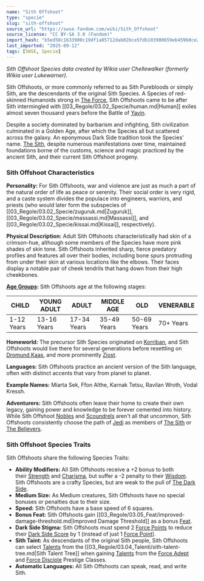 ```yaml
---
name: "Sith Offshoot"
type: "specie"
slug: "sith-offshoot"
source_url: "https://swse.fandom.com/wiki/Sith_Offshoot"
source_license: "CC BY-SA 3.0 (Fandom)"
import_hash: "b5ed58c1633900c19df1a85712dab02bce5fdb103980659eb459b0ce2df2e108"
last_imported: "2025-09-12"
tags: [SWSE, Specie]
---
```

*Sith Offshoot Species data created by Wikia user Chellewalker (formerly Wikia user Lukewarner).*

Sith Offshoots, or more commonly referred to as Sith Purebloods or simply Sith, are the descendants of the original Sith Species. A Species of red-skinned Humanoids strong in [The Force](https://swse.fandom.com/wiki/The_Force), Sith Offshoots came to be after Sith intermingled with [[03_Regole/03.02_Specie/human.md|Human]] exiles almost seven thousand years before the Battle of [Yavin](https://swse.fandom.com/wiki/Yavin).

Despite a society dominated by barbarism and infighting, Sith civilization culminated in a Golden Age, after which the Species all but scattered across the galaxy. An eponymous Dark Side tradition took the Species' name. [The Sith](https://swse.fandom.com/wiki/The_Sith), despite numerous manifestations over time, maintained foundations borne of the customs, science and magic practiced by the ancient Sith, and their current Sith Offshoot progeny.
### Sith Offshoot Characteristics
**Personality:** For Sith Offshoots, war and violence are just as much a part of the natural order of life as peace or serenity. Their social order is very rigid, and a caste system divides the populace into engineers, warriors, and priests (who would later form the subspecies of [[03_Regole/03.02_Specie/zuguruk.md|Zuguruk]], [[03_Regole/03.02_Specie/massassi.md|Massassi]], and [[03_Regole/03.02_Specie/kissai.md|Kissai]], respectively).

**Physical Description:** Adult Sith Offshoots characteristically had skin of a crimson-hue, although some members of the Species have more pink shades of skin tone. Sith Offshoots inherited sharp, fierce predatory profiles and features all over their bodies, including bone spurs protruding from under their skin at various locations like the elbows. Their faces display a notable pair of cheek tendrils that hang down from their high cheekbones.

**[Age Groups](https://swse.fandom.com/wiki/Age_Groups):** Sith Offshoots age at the following stages:

| CHILD | YOUNG ADULT | ADULT | MIDDLE AGE | OLD | VENERABLE |
| --- | --- | --- | --- | --- | --- |
| 1-12 Years | 13-16 Years | 17-34 Years | 35-49 Years | 50-69 Years | 70+ Years |

**Homeworld:** The precursor Sith Species originated on [Korriban](https://swse.fandom.com/wiki/Korriban), and Sith Offshoots would live there for several generations before resettling on [Dromund Kaas](https://swse.fandom.com/wiki/Dromund_Kaas), and more prominently [Ziost](https://swse.fandom.com/wiki/Ziost).

**Languages:** Sith Offshoots practice an ancient version of the Sith language, often with distinct accents that vary from planet to planet.

**Example Names:** Miarta Sek, Ffon Althe, Karnak Tetsu, Ravilan Wroth, Vodal Kressh.

**Adventurers:** Sith Offshoots often leave their home to create their own legacy, gaining power and knowledge to be forever cemented into history. While Sith Offshoot [Nobles](https://swse.fandom.com/wiki/Nobles) and [Scoundrels](https://swse.fandom.com/wiki/Scoundrels) aren't all that uncommon, Sith Offshoots consistently choose the path of [Jedi](https://swse.fandom.com/wiki/Jedi) as members of [The Sith](https://swse.fandom.com/wiki/The_Sith) or [The Believers](https://swse.fandom.com/wiki/The_Believers).
### Sith Offshoot Species Traits
Sith Offshoots share the following Species Traits:
- **Ability Modifiers:** All Sith Offshoots receive a +2 bonus to both their [Strength](https://swse.fandom.com/wiki/Strength) and [Charisma](https://swse.fandom.com/wiki/Charisma), but suffer a -2 penalty to their [Wisdom](https://swse.fandom.com/wiki/Wisdom). Sith Offshoots are a crafty Species, but are weak to the pull of [The Dark Side](https://swse.fandom.com/wiki/The_Dark_Side).
- **Medium Size:** As Medium creatures, Sith Offshoots have no special bonuses or penalties due to their size.
- **Speed:** Sith Offshoots have a base speed of 6 squares.
- **Bonus Feat:** Sith Offshoots gain [[03_Regole/03.05_Feat/improved-damage-threshold.md|Improved Damage Threshold]] as a bonus [Feat](https://swse.fandom.com/wiki/Feats).
- **Dark Side Stigma:** Sith Offshoots must spend 2 [Force Points](https://swse.fandom.com/wiki/Force_Points) to reduce their [Dark Side Score](https://swse.fandom.com/wiki/Dark_Side_Score) by 1 (instead of just 1 [Force Point](https://swse.fandom.com/wiki/Force_Point)).
- **Sith Taint:** As descendants of the original Sith people, Sith Offshoots can select [Talents](https://swse.fandom.com/wiki/Talents) from the [[03_Regole/03.04_Talenti/sith-talent-tree.md|Sith Talent Tree]] when gaining [Talents](https://swse.fandom.com/wiki/Talents) from the [Force Adept](https://swse.fandom.com/wiki/Force_Adept) and [Force Disciple](https://swse.fandom.com/wiki/Force_Disciple) Prestige Classes.
- **Automatic Languages:** All Sith Offshoots can speak, read, and write Sith.